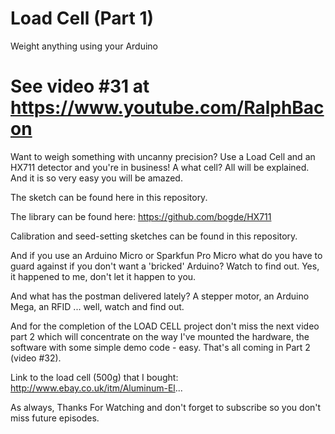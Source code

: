 # Load Cell (Part 1)
Weight anything using your Arduino

# See video #31 at https://www.youtube.com/RalphBacon

Want to weigh something with uncanny precision? Use a Load Cell and an HX711 detector and you're in business! A what cell? All will be explained. And it is so very easy you will be amazed.

The sketch can be found here in this repository.

The library can be found here: https://github.com/bogde/HX711

Calibration and seed-setting sketches can be found in this repository.
 
And if you use an Arduino Micro or Sparkfun Pro Micro what do you have to guard against if you don't want a 'bricked' Arduino? Watch to find out. Yes, it happened to me, don't let it happen to you.

And what has the postman delivered lately? A stepper motor, an Arduino Mega, an RFID ... well, watch and find out.

And for the completion of the LOAD CELL project don't miss the next video part 2 which will concentrate on the way I've mounted the hardware, the software with some simple demo code - easy. That's all coming in Part 2 (video #32).

Link to the load cell (500g) that I bought: http://www.ebay.co.uk/itm/Aluminum-El...

As always, Thanks For Watching and don't forget to subscribe so you don't miss future episodes.
